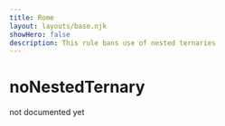 ```yaml
---
title: Rome
layout: layouts/base.njk
showHero: false
description: This rule bans use of nested ternaries
---
```


# noNestedTernary

not documented yet
